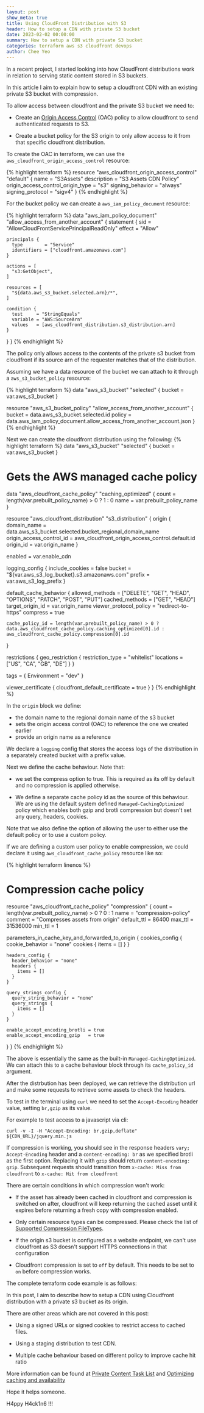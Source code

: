 ```yaml
---
layout: post
show_meta: true
title: Using CloudFront Distribution with S3
header: How to setup a CDN with private S3 bucket
date: 2023-02-02 00:00:00
summary: How to setup a CDN with private S3 bucket
categories: terraform aws s3 cloudfront devops
author: Chee Yeo
---
```


[Origin Access Control]: https://docs.aws.amazon.com/AmazonCloudFront/latest/DeveloperGuide/private-content-restricting-access-to-s3.html#create-oac-overview

[Supported Compression FileTypes]: https://docs.aws.amazon.com/AmazonCloudFront/latest/DeveloperGuide/ServingCompressedFiles.html#compressed-content-cloudfront-file-types

[Private Content Task List]: https://docs.aws.amazon.com/AmazonCloudFront/latest/DeveloperGuide/private-content-task-list.html

[Optimizing caching and availability]: https://docs.aws.amazon.com/AmazonCloudFront/latest/DeveloperGuide/ConfiguringCaching.html


In a recent project, I started looking into how CloudFront distributions work in relation to serving static content stored in S3 buckets. 

In this article I aim to explain how to setup a cloudfront CDN with an existing private S3 bucket with compression.

To allow access between cloudfront and the private S3 bucket we need to:

* Create an [Origin Access Control] (OAC) policy to allow cloudfront to send authenticated requests to S3.

* Create a bucket policy for the S3 origin to only allow access to it from that specific cloudfront distribution.

To create the OAC in terraform, we can use the `aws_cloudfront_origin_access_control` resource:

{% highlight terraform %}
resource "aws_cloudfront_origin_access_control" "default" {
  name                              = "S3Assets"
  description                       = "S3 Assets CDN Policy"
  origin_access_control_origin_type = "s3"
  signing_behavior                  = "always"
  signing_protocol                  = "sigv4"
}
{% endhighlight %}

For the bucket policy we can create a `aws_iam_policy_document` resource:

{% highlight terraform %}
data "aws_iam_policy_document" "allow_access_from_another_account" {
  statement {
    sid    = "AllowCloudFrontServicePrincipalReadOnly"
    effect = "Allow"

    principals {
      type        = "Service"
      identifiers = ["cloudfront.amazonaws.com"]
    }

    actions = [
      "s3:GetObject",
    ]

    resources = [
      "${data.aws_s3_bucket.selected.arn}/*",
    ]

    condition {
      test     = "StringEquals"
      variable = "AWS:SourceArn"
      values   = [aws_cloudfront_distribution.s3_distribution.arn]
    }
  }
}
{% endhighlight %}

The policy only allows access to the contents of the private s3 bucket from cloudfront if its source arn of the requester matches that of the distribution. 

Assuming we have a data resource of the bucket we can attach to it through a `aws_s3_bucket_policy` resource:

{% highlight terraform %}
data "aws_s3_bucket" "selected" {
  bucket = var.aws_s3_bucket
}

resource "aws_s3_bucket_policy" "allow_access_from_another_account" {
  bucket = data.aws_s3_bucket.selected.id
  policy = data.aws_iam_policy_document.allow_access_from_another_account.json
}
{% endhighlight %}


Next we can create the cloudfront distribution using the following:
{% highlight terraform %}
data "aws_s3_bucket" "selected" {
  bucket = var.aws_s3_bucket
}

# Gets the AWS managed cache policy
data "aws_cloudfront_cache_policy" "caching_optimized" {
  count = length(var.prebuilt_policy_name) > 0 ? 1 : 0
  name = var.prebuilt_policy_name
}

resource "aws_cloudfront_distribution" "s3_distribution" {
  origin {
    domain_name              = data.aws_s3_bucket.selected.bucket_regional_domain_name
    origin_access_control_id = aws_cloudfront_origin_access_control.default.id
    origin_id                = var.origin_name
  }

  enabled = var.enable_cdn

  logging_config {
    include_cookies = false
    bucket          = "${var.aws_s3_log_bucket}.s3.amazonaws.com"
    prefix          = var.aws_s3_log_prefix
  }

  default_cache_behavior {
    allowed_methods        = ["DELETE", "GET", "HEAD", "OPTIONS", "PATCH", "POST", "PUT"]
    cached_methods         = ["GET", "HEAD"]
    target_origin_id       = var.origin_name
    viewer_protocol_policy = "redirect-to-https"
    compress               = true

    cache_policy_id = length(var.prebuilt_policy_name) > 0 ? data.aws_cloudfront_cache_policy.caching_optimized[0].id : aws_cloudfront_cache_policy.compression[0].id
  }

  restrictions {
    geo_restriction {
      restriction_type = "whitelist"
      locations        = ["US", "CA", "GB", "DE"]
    }
  }

  tags = {
    Environment = "dev"
  }

  viewer_certificate {
    cloudfront_default_certificate = true
  }
}
{% endhighlight %}

In the `origin` block we define:
* the domain name to the regional domain name of the s3 bucket
* sets the origin access control (OAC) to reference the one we created earlier
* provide an origin name as a reference

We declare a `logging` config that stores the access logs of the distribution in a separately created bucket with a prefix value.

Next we define the cache behaviour. Note that:

* we set the compress option to true. This is required as its off by default and no compression is applied otherwise.

* We define a separate cache policy id as the source of this behaviour. We are using the default system defined `Managed-CachingOptimized` policy which enables both gzip and brotli compression but doesn't set any query, headers, cookies. 

Note that we also define the option of allowing the user to either use the default policy or to use a custom policy. 

If we are defining a custom user policy to enable compression, we could declare it using `aws_cloudfront_cache_policy` resource like so:

{% highlight terraform linenos %}
# Compression cache policy
resource "aws_cloudfront_cache_policy" "compression" {
  count = length(var.prebuilt_policy_name) > 0 ? 0 : 1
  name        = "compression-policy"
  comment     = "Compresses assets from origin"
  default_ttl = 86400
  max_ttl     = 31536000
  min_ttl     = 1

  parameters_in_cache_key_and_forwarded_to_origin {
    cookies_config {
      cookie_behavior = "none"
      cookies {
        items = []
      }
    }

    headers_config {
      header_behavior = "none"
      headers {
        items = []
      }
    }

    query_strings_config {
      query_string_behavior = "none"
      query_strings {
        items = []
      }
    }

    enable_accept_encoding_brotli = true
    enable_accept_encoding_gzip   = true
  }
}
{% endhighlight %}

The above is essentially the same as the built-in `Managed-CachingOptimized`. We can attach this to a cache behaviour block through its `cache_policy_id` argument.

After the distrbution has been deployed, we can retrieve the distribution url and make some requests to retrieve some assets to check the headers.

To test in the terminal using `curl` we need to set the `Accept-Encoding` header value, setting `br,gzip` as its value. 

For example to test access to a javascript via cli:
```
curl -v -I -H "Accept-Encoding: br,gzip,deflate" ${CDN_URL}/jquery.min.js
```

If compression is working, you should see in the response headers `vary; Accept-Encoding` header and a `content-encoding: br` as we specified brotli as the first option. Replacing it with `gzip` should return `content-encoding: gzip`. Subsequent requests should transition from `x-cache: Miss from cloudfront` to `x-cache: Hit from cloudfront`

There are certain conditions in which compression won't work:

* If the asset has already been cached in cloudfront and compression is switched on after, cloudfront will keep returning the cached asset until it expires before returning a fresh copy with compression enabled.

* Only certain resource types can be compressed. Please check the list of [Supported Compression FileTypes].

* If the origin s3 bucket is configured as a website endpoint, we can't use cloudfront as S3 doesn't support HTTPS connections in that configuration

* Cloudfront compression is set to `off` by default. This needs to be set to `on` before compression works.

The complete terraform code example is as follows:
<script src="https://gist.github.com/cheeyeo/e932b195040994c33693ed748be7483f.js"></script>

In this post, I aim to describe how to setup a CDN using Cloudfront distribution with a private s3 bucket as its origin.

There are other areas which are not covered in this post:

* Using a signed URLs or signed cookies to restrict access to cached files. 

* Using a staging distribution to test CDN.

* Multiple cache behaviour based on different policy to improve cache hit ratio

More information can be found at [Private Content Task List] and [Optimizing caching and availability]

Hope it helps someone.

H4ppy H4ck1n6 !!! 